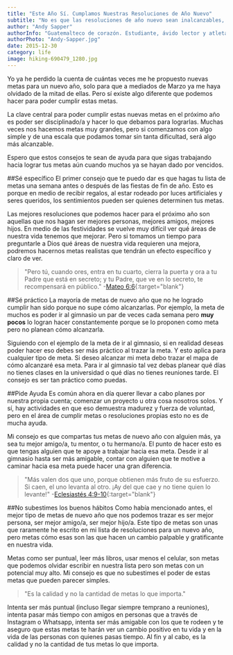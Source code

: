 ```yaml
---
title: "Este Año Sí. Cumplamos Nuestras Resoluciones de Año Nuevo"
subtitle: "No es que las resoluciones de año nuevo sean inalcanzables, sino que no hemos intentado alcanzarlas de la manera correcta."
author: "Andy Sapper"
authorInfo: "Guatemalteco de corazón. Estudiante, ávido lector y atleta. Apasionado por esta generación y los planes que Dios tiene para ella."
authorPhoto: "Andy-Sapper.jpg"
date: 2015-12-30
category: life
image: hiking-690479_1280.jpg
---
```

Yo ya he perdido la cuenta de cuántas veces me he propuesto nuevas metas para un nuevo año, solo para que a mediados de Marzo ya me haya olvidado de la mitad de ellas. Pero sí existe algo diferente que podemos hacer para poder cumplir estas metas.

La clave central para poder cumplir estas nuevas metas en el próximo año es poder ser disciplinado/a y hacer lo que debamos para lograrlas. Muchas veces nos hacemos metas muy grandes, pero si comenzamos con algo simple y de una escala que podamos tomar sin tanta dificultad, será algo más alcanzable.

Espero que estos consejos te sean de ayuda para que sigas trabajando hacia lograr tus metas aún cuando muchos ya se hayan dado por vencidos.


##Sé específico
El primer consejo que te puedo dar es que hagas tu lista de metas una semana antes o después de las fiestas de fin de año. Esto es porque en medio de recibir regalos, al estar rodeado por luces artificiales y seres queridos, los sentimientos pueden ser quienes determinen tus metas.

Las mejores resoluciones que podemos hacer para el próximo año son aquellas que nos hagan ser mejores personas, mejores amigos, mejores hijos. En medio de las festividades se vuelve muy difícil ver qué áreas de nuestra vida tenemos que mejorar. Pero si tomamos un tiempo para preguntarle a Dios qué áreas de nuestra vida requieren una mejora, podremos hacernos metas realistas que tendrán un efecto específico y claro de ver.

> "Pero tú, cuando ores, entra en tu cuarto, cierra la puerta y ora a tu Padre que está en secreto; y tu Padre, que ve en lo secreto, te recompensará en público." -[Mateo 6:6](https://www.biblegateway.com/passage/?search=Mateo+6%3A6&version=RVR1995){:target="blank"}


##Sé práctico
La mayoría de metas de nuevo año que no he logrado cumplir han sido porque no supe cómo alcanzarlas. Por ejemplo, la meta de muchos es poder ir al gimnasio un par de veces cada semana pero **muy pocos** lo logran hacer constantemente porque se lo proponen como meta pero no planean cómo alcanzarla.

Siguiendo con el ejemplo de la meta de ir al gimnasio, si en realidad deseas poder hacer eso debes ser más práctico al trazar la meta. Y esto aplica para cualquier tipo de meta. Si deseo alcanzar mi meta debo trazar el mapa de cómo alcanzaré esa meta. Para ir al gimnasio tal vez debas planear qué días no tienes clases en la universidad o qué días no tienes reuniones tarde. El consejo es ser tan práctico como puedas.


##Pide Ayuda
Es común ahora en día querer llevar a cabo planes por nuestra propia cuenta; comenzar un proyecto u otra cosa nosotros solos. Y sí, hay actividades en que eso demuestra madurez y fuerza de voluntad, pero en el área de cumplir metas o resoluciones propias esto no es de mucha ayuda.

Mi consejo es que compartas tus metas de nuevo año con alguien más, ya sea tu mejor amigo/a, tu mentor, o tu hermano/a. El punto de hacer esto es que tengas alguien que te apoye a trabajar hacia esa meta. Desde ir al gimnasio hasta ser más amigable, contar con alguien que te motive a caminar hacia esa meta puede hacer una gran diferencia.

> "Más valen dos que uno, porque obtienen más fruto de su esfuerzo. Si caen, el uno levanta al otro. ¡Ay del que cae y no tiene quien lo levante!" -[Eclesiastés 4:9-10](https://www.biblegateway.com/passage/?search=Eclesiast%C3%A9s+4%3A9-10&version=NVI){:target="blank"}


##No subestimes los buenos hábitos
Como había mencionado antes, el mejor tipo de metas de nuevo año que nos podemos trazar es ser mejor persona, ser mejor amigo/a, ser mejor hijo/a. Este tipo de metas son unas que raramente he escrito en mi lista de resoluciones para un nuevo año, pero metas cómo esas son las que hacen un cambio palpable y gratificante en nuestra vida.

Metas como ser puntual, leer más libros, usar menos el celular, son metas que podemos olvidar escribir en nuestra lista pero son metas con un potencial muy alto. Mi consejo es que no subestimes el poder de estas metas que pueden parecer simples.

> "Es la calidad y no la cantidad de metas lo que importa."

Intenta ser más puntual (incluso llegar siempre temprano a reuniones), intenta pasar más tiempo con amigos en personas que a través de Instagram o Whatsapp, intenta ser más amigable con los que te rodeen y te aseguro que estas metas te harán ver un cambio positivo en tu vida y en la vida de las personas con quienes pasas tiempo. Al fin y al cabo, es la calidad y no la cantidad de tus metas lo que importa.
